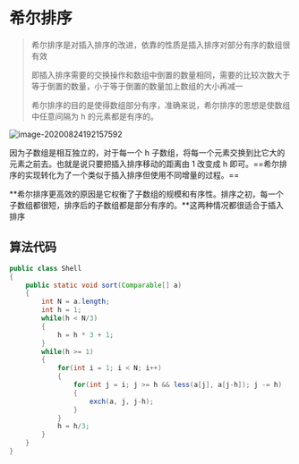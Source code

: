 # 希尔排序

> 希尔排序是对插入排序的改进，依靠的性质是插入排序对部分有序的数组很有效
>
> 即插入排序需要的交换操作和数组中倒置的数量相同，需要的比较次数大于等于倒置的数量，小于等于倒置的数量加上数组的大小再减一
>
> 希尔排序的目的是使得数组部分有序，准确来说，希尔排序的思想是使数组中任意间隔为 h 的元素都是有序的。

![image-20200824192157592](C:\Users\k\AppData\Roaming\Typora\typora-user-images\image-20200824192157592.png)

因为子数组是相互独立的，对于每一个 h 子数组，将每一个元素交换到比它大的元素之前去。也就是说只要把插入排序移动的距离由 1 改变成 h 即可。==希尔排序的实现转化为了一个类似于插入排序但使用不同增量的过程。==

**希尔排序更高效的原因是它权衡了子数组的规模和有序性。排序之初，每一个子数组都很短，排序后的子数组都是部分有序的。**这两种情况都很适合于插入排序

## 算法代码

```java
public class Shell
{
    public static void sort(Comparable[] a)
    {
        int N = a.length;
        int h = 1;
        while(h < N/3)
        {
            h = h * 3 + 1;
        }
        while(h >= 1)
        {
            for(int i = 1; i < N; i++)
            {
                for(int j = i; j >= h && less(a[j], a[j-h]); j -= h)
                {
                    exch(a, j, j-h);
                }
            }
            h = h/3;
        }
    }
}
```

